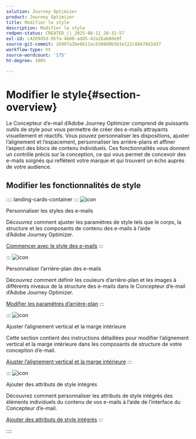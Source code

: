 ```yaml
---
solution: Journey Optimizer
product: Journey Optimizer
title: Modifier le style
description: Modifier le style
redpen-status: CREATED_||_2025-08-11_20-32-57
exl-id: c4269d5d-95fa-4b00-add5-42a26ab0de9f
source-git-commit: 2b907a3be8b11ac6308d0b563e122c88478d1d37
workflow-type: ht
source-wordcount: '175'
ht-degree: 100%

---
```


# Modifier le style{#section-overview}

Le Concepteur d’e-mail d’Adobe Journey Optimizer comprend de puissants outils de style pour vous permettre de créer des e-mails attrayants visuellement et réactifs. Vous pouvez personnaliser les dispositions, ajuster l’alignement et l’espacement, personnaliser les arrière-plans et affiner l’aspect des blocs de contenu individuels. Ces fonctionnalités vous donnent un contrôle précis sur la conception, ce qui vous permet de concevoir des e-mails soignés qui reflètent votre marque et qui trouvent un écho auprès de votre audience.

## Modifier les fonctionnalités de style

:::: landing-cards-container
:::
![icon](https://cdn.experienceleague.adobe.com/icons/circle-play.svg?lang=fr)

Personnaliser les styles des e-mails

Découvrez comment ajuster les paramètres de style tels que le corps, la structure et les composants de contenu des e-mails à l’aide d’Adobe Journey Optimizer.

[Commencer avec le style des e-mails](../using/email/get-started-email-style.md)
:::

:::
![icon](https://cdn.experienceleague.adobe.com/icons/bullseye.svg?lang=fr)

Personnaliser l’arrière-plan des e-mails

Découvrez comment définir les couleurs d’arrière-plan et les images à différents niveaux de la structure des e-mails dans le Concepteur d’e-mail d’Adobe Journey Optimizer.

[Modifier les paramètres d’arrière-plan](../using/email/backgrounds.md)
:::

:::
![icon](https://cdn.experienceleague.adobe.com/icons/list-check.svg?lang=fr)

Ajuster l’alignement vertical et la marge intérieure

Cette section contient des instructions détaillées pour modifier l’alignement vertical et la marge intérieure dans les composants de structure de votre conception d’e-mail.

[Ajuster l’alignement vertical et la marge intérieure](../using/email/alignment-and-padding.md)
:::

:::
![icon](https://cdn.experienceleague.adobe.com/icons/code-branch.svg?lang=fr)

Ajouter des attributs de style intégrés

Découvrez comment personnaliser les attributs de style intégrés des éléments individuels du contenu de vos e-mails à l’aide de l’interface du Concepteur d’e-mail.

[Ajouter des attributs de style intégrés](../using/email/inline-styling.md)
:::

::::
